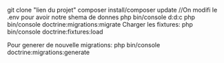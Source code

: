 git clone "lien du projet"
composer install/composer update
//On modifi le .env pour avoir notre shema de donnes
php bin/console d:d:c
php bin/console doctrine:migrations:migrate
Charger les fixtures: php bin/console doctrine:fixtures:load

Pour generer de nouvelle migrations: php bin/console doctrine:migrations:generate
